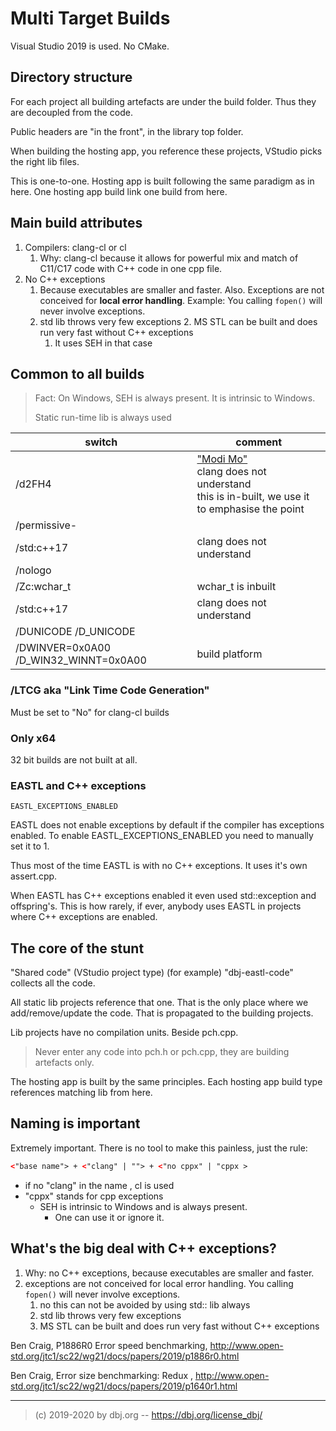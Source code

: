 
# Multi Target Builds

Visual Studio 2019 is used. No CMake.

## Directory structure

For each project all building artefacts are under the build folder. Thus they are decoupled from the code.

Public headers are "in the front", in the library top folder.

When building the hosting app, you reference these projects, VStudio picks the right lib files. 

This is one-to-one. Hosting app is built following the same paradigm as in here. One hosting app build link one build from here.

## Main build attributes

1. Compilers: clang-cl  or cl
   1. Why: clang-cl because it allows for powerful mix and match of C11/C17 code with C++ code in one cpp file.
2. No C++ exceptions
   1. Because executables are smaller and faster. Also. Exceptions are not conceived for **local error handling**. Example: You calling `fopen()` will never involve exceptions. 
   1. std lib throws very few exceptions 
      2. MS STL can be built and does run very fast without C++ exceptions 
         1. It uses SEH in that case

## Common to all builds
>
> Fact: On Windows, SEH is always present. It is intrinsic to Windows.
>
> Static run-time lib is always used
> 

| switch | comment
|--------|-------------
| /d2FH4 | ["Modi Mo"](https://devblogs.microsoft.com/cppblog/making-cpp-exception-handling-smaller-x64/) <br/> clang does not understand <br/> this is in-built, we use it to emphasise the point
| /permissive- |
| /std:c++17 | clang does not understand
| /nologo | 
| /Zc:wchar_t  | wchar_t is inbuilt
| /std:c++17 | clang does not understand
| /DUNICODE /D_UNICODE |
| /DWINVER=0x0A00 /D_WIN32_WINNT=0x0A00 | build platform

### /LTCG aka "Link Time Code Generation" 

Must be set to "No" for clang-cl builds

### Only x64

32 bit builds are not built at all.

### EASTL and C++ exceptions

```
EASTL_EXCEPTIONS_ENABLED
```

EASTL does not enable exceptions by default if the compiler
has exceptions enabled. To enable EASTL_EXCEPTIONS_ENABLED you need to
manually set it to 1. 

Thus most of the time EASTL is with no C++ exceptions. It uses it's own assert.cpp.

When EASTL has C++ exceptions enabled it even used std::exception and offspring's. This is how rarely, if ever, anybody uses EASTL in projects where C++ exceptions are enabled.

## The core of the stunt

"Shared code"  (VStudio project type) (for example) "dbj-eastl-code" collects all the code.

All static lib projects reference that one. That is the only place where we add/remove/update the code. That is propagated to the building projects.

Lib projects have no compilation units. Beside pch.cpp.

> Never enter any code into pch.h or pch.cpp, they are building artefacts only.

The hosting app is built by the same principles. Each hosting app build type references matching lib from here.

## Naming is important

Extremely important. There is no tool to make this painless, just the rule:
```xml
<"base name"> + <"clang" | ""> + <"no cppx" | "cppx >
```

- if no "clang" in the name , cl is used
- "cppx" stands for cpp exceptions
  - SEH is intrinsic to Windows and is always present. 
    - One can use it or ignore it.

## What's the big deal with C++ exceptions?

   1. Why: no C++ exceptions, because executables are smaller and faster. 
   2. exceptions are not conceived for local error handling. You calling `fopen()` will never involve exceptions. 
      1. no this can not be avoided by using std:: lib always
      2. std lib throws very few exceptions 
      3. MS STL can be built and does run very fast without C++ exceptions 

 Ben Craig, P1886R0 Error speed benchmarking, http://www.open-std.org/jtc1/sc22/wg21/docs/papers/2019/p1886r0.html

 Ben Craig, Error size benchmarking: Redux , http://www.open-std.org/jtc1/sc22/wg21/docs/papers/2019/p1640r1.html

---
> (c) 2019-2020 by dbj.org   -- https://dbj.org/license_dbj/